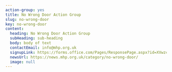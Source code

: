 ```yaml
---
action-group: yes
title: No Wrong Door Action Group
slug: no-wrong-door
key: no-wrong-door
content:
  heading: No Wrong Door Action Group
  subHeading: sub-heading
  body: body of text
  contactEmail: info@mhp.org.uk
  signupLink: https://forms.office.com/Pages/ResponsePage.aspx?id=XVwzcf1bkE61VN8N5KjjQjkoCHBJKMVKuWG3gz25EypUM1gxNTZLNUgwS0tGNUhNVkExNUJPRkY5Ni4u
  newsUrl: https://news.mhp.org.uk/category/no-wrong-door/
  image: null
---
```

